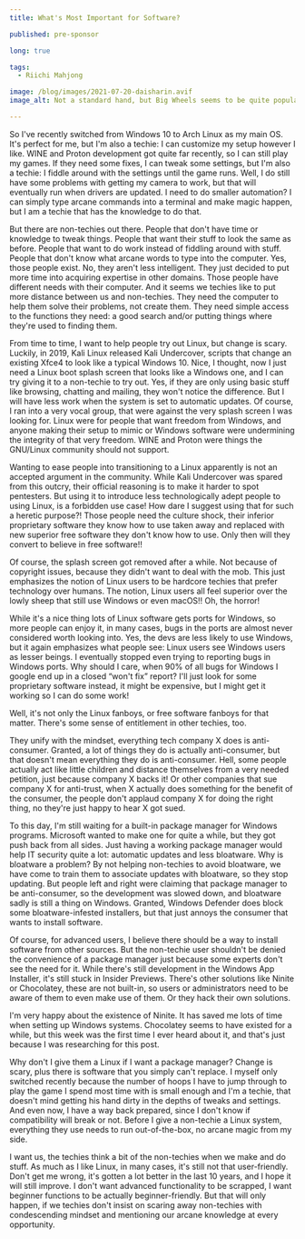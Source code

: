 ```yaml
---
title: What's Most Important for Software?

published: pre-sponsor

long: true

tags:
  - Riichi Mahjong

image: /blog/images/2021-07-20-daisharin.avif
image_alt: Not a standard hand, but Big Wheels seems to be quite popular.

---
```

So I've recently switched from Windows 10 to Arch Linux as my main OS.
It's perfect for me, but I'm also a techie: I can customize my setup however I like.
WINE and Proton development got quite far recently, so I can still play my games.
If they need some fixes, I can tweak some settings, but I'm also a techie: I fiddle around with the settings until the game runs.
Well, I do still have some problems with getting my camera to work, but that will eventually run when drivers are updated.
I need to do smaller automation?
I can simply type arcane commands into a terminal and make magic happen, but I am a techie that has the knowledge to do that.

But there are non-techies out there.
People that don't have time or knowledge to tweak things.
People that want their stuff to look the same as before.
People that want to do work instead of fiddling around with stuff.
People that don't know what arcane words to type into the computer.
Yes, those people exist.
No, they aren't less intelligent.
They just decided to put more time into acquiring expertise in other domains.
Those people have different needs with their computer.
And it seems we techies like to put more distance between us and non-techies.
They need the computer to help them solve their problems, not create them.
They need simple access to the functions they need: a good search and/or putting things where they're used to finding them.

From time to time, I want to help people try out Linux, but change is scary.
Luckily, in 2019, Kali Linux released Kali Undercover, scripts that change an existing Xfce4 to look like a typical Windows 10.
Nice, I thought, now I just need a Linux boot splash screen that looks like a Windows one, and I can try giving it to a non-techie to try out.
Yes, if they are only using basic stuff like browsing, chatting and mailing, they won't notice the difference.
But I will have less work when the system is set to automatic updates.
Of course, I ran into a very vocal group, that were against the very splash screen I was looking for.
Linux were for people that want freedom from Windows, and anyone making their setup to mimic or Windows software were undermining the integrity of that very freedom.
WINE and Proton were things the GNU/Linux community should not support.

Wanting to ease people into transitioning to a Linux apparently is not an accepted argument in the community.
While Kali Undercover was spared from this outcry, their official reasoning is to make it harder to spot pentesters.
But using it to introduce less technologically adept people to using Linux, is a forbidden use case!
How dare I suggest using that for such a heretic purpose?!
Those people need the culture shock, their inferior proprietary software they know how to use taken away and replaced with new superior free software they don't know how to use.
Only then will they convert to believe in free software!!

Of course, the splash screen got removed after a while.
Not because of copyright issues, because they didn't want to deal with the mob.
This just emphasizes the notion of Linux users to be hardcore techies that prefer technology over humans.
The notion, Linux users all feel superior over the lowly sheep that still use Windows or even macOS!! Oh, the horror!

While it's a nice thing lots of Linux software gets ports for Windows, so more people can enjoy it, in many cases, bugs in the ports are almost never considered worth looking into.
Yes, the devs are less likely to use Windows, but it again emphasizes what people see: Linux users see Windows users as lesser beings.
I eventually stopped even trying to reporting bugs in Windows ports.
Why should I care, when 90% of all bugs for Windows I google end up in a closed “won't fix” report?
I'll just look for some proprietary software instead, it might be expensive, but I might get it working so I can do some work!

Well, it's not only the Linux fanboys, or free software fanboys for that matter.
There's some sense of entitlement in other techies, too.

They unify with the mindset, everything tech company X does is anti-consumer.
Granted, a lot of things they do is actually anti-consumer, but that doesn't mean everything they do is anti-consumer.
Hell, some people actually act like little children and distance themselves from a very needed petition, just because company X backs it!
Or other companies that sue company X for anti-trust, when X actually does something for the benefit of the consumer, the people don't applaud company X for doing the right thing, no they're just happy to hear X got sued.

To this day, I'm still waiting for a built-in package manager for Windows programs.
Microsoft wanted to make one for quite a while, but they got push back from all sides.
Just having a working package manager would help IT security quite a lot: automatic updates and less bloatware.
Why is bloatware a problem?
By not helping non-techies to avoid bloatware, we have come to train them to associate updates with bloatware, so they stop updating.
But people left and right were claiming that package manager to be anti-consumer, so the development was slowed down, and bloatware sadly is still a thing on Windows.
Granted, Windows Defender does block some bloatware-infested installers, but that just annoys the consumer that wants to install software.

Of course, for advanced users, I believe there should be a way to install software from other sources.
But the non-techie user shouldn't be denied the convenience of a package manager just because some experts don't see the need for it.
While there's still development in the Windows App Installer, it's still stuck in Insider Previews.
There's other solutions like Ninite or Chocolatey, these are not built-in, so users or administrators need to be aware of them to even make use of them.
Or they hack their own solutions.

I'm very happy about the existence of Ninite.
It has saved me lots of time when setting up Windows systems.
Chocolatey seems to have existed for a while, but this week was the first time I ever heard about it, and that's just because I was researching for this post.

Why don't I give them a Linux if I want a package manager?
Change is scary, plus there is software that you simply can't replace.
I myself only switched recently because the number of hoops I have to jump through to play the game I spend most time with is small enough and I'm a techie, that doesn't mind getting his hand dirty in the depths of tweaks and settings.
And even now, I have a way back prepared, since I don't know if compatibility will break or not.
Before I give a non-techie a Linux system, everything they use needs to run out-of-the-box, no arcane magic from my side.

I want us, the techies think a bit of the non-techies when we make and do stuff.
As much as I like Linux, in many cases, it's still not that user-friendly.
Don't get me wrong, it's gotten a lot better in the last 10 years, and I hope it will still improve.
I don't want advanced functionality to be scrapped, I want beginner functions to be actually beginner-friendly.
But that will only happen, if we techies don't insist on scaring away non-techies with condescending mindset and mentioning our arcane knowledge at every opportunity.
